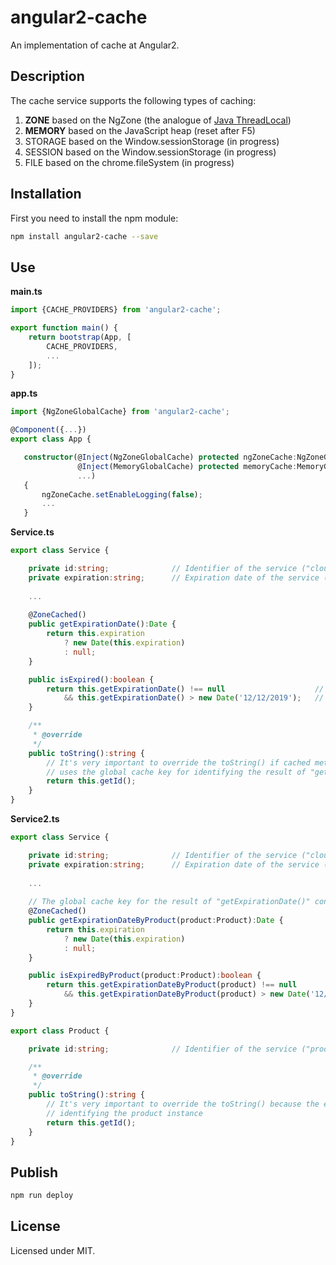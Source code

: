 # angular2-cache

An implementation of cache at Angular2.

## Description

The cache service supports the following types of caching:  

1. **ZONE** based on the NgZone (the analogue of [Java ThreadLocal](https://docs.oracle.com/javase/8/docs/api/java/lang/ThreadLocal.html))  
2. **MEMORY** based on the JavaScript heap (reset after F5)  
3. STORAGE based on the Window.sessionStorage (in progress)  
4. SESSION based on the Window.sessionStorage (in progress)  
5. FILE based on the chrome.fileSystem (in progress)  

## Installation

First you need to install the npm module:
```sh
npm install angular2-cache --save
```

## Use

**main.ts**
```typescript
import {CACHE_PROVIDERS} from 'angular2-cache';

export function main() {
    return bootstrap(App, [
        CACHE_PROVIDERS,
        ...
    ]);
}
```

**app.ts**
```typescript
import {NgZoneGlobalCache} from 'angular2-cache';

@Component({...})
export class App {

   constructor(@Inject(NgZoneGlobalCache) protected ngZoneCache:NgZoneGlobalCache,  // If we want to use ZONE cache
               @Inject(MemoryGlobalCache) protected memoryCache:MemoryGlobalCache,  // If we want to use MEMORY cache
               ...) 
   {
       ngZoneCache.setEnableLogging(false);                                         // By default, the smart logger is enabled
       ...
   }
```

**Service.ts**
```typescript
export class Service {

    private id:string;              // Identifier of the service ("cloud-1", "cloud-2", ...)
    private expiration:string;      // Expiration date of the service ("Sun Jul 30 2017 03:00:00 GMT+0300 (Russia TZ 2 Standard Time)", ...)
    
    ...
    
    @ZoneCached()
    public getExpirationDate():Date {
        return this.expiration
            ? new Date(this.expiration)
            : null;
    }

    public isExpired():boolean {
        return this.getExpirationDate() !== null                    // The first invoke - the code of <getExpirationDate> is executed
            && this.getExpirationDate() > new Date('12/12/2019');   // The second invoke - the code of <getExpirationDate> is NOT executed, and the result is taken from the cache     
    }

    /**
     * @override
     */
    public toString():string {
        // It's very important to override the toString() if cached method has no input arguments because the engine
        // uses the global cache key for identifying the result of "getExpirationDate()" for the each service instance
        return this.getId();
    }
}
```

**Service2.ts**
```typescript
export class Service {

    private id:string;              // Identifier of the service ("cloud-1", "cloud-2", ...)
    private expiration:string;      // Expiration date of the service ("Sun Jul 30 2017 03:00:00 GMT+0300 (Russia TZ 2 Standard Time)", ...)
    
    ...
    
    // The global cache key for the result of "getExpirationDate()" contains product id and uses it automatically
    @ZoneCached()
    public getExpirationDateByProduct(product:Product):Date {
        return this.expiration
            ? new Date(this.expiration)
            : null;
    }

    public isExpiredByProduct(product:Product):boolean {
        return this.getExpirationDateByProduct(product) !== null                     // The first invoke - the code of <getExpirationDate> is executed
            && this.getExpirationDateByProduct(product) > new Date('12/12/2019');    // The second invoke - the code of <getExpirationDate> is NOT executed, and the result is taken from the cache     
    }
}

export class Product {

    private id:string;              // Identifier of the service ("product-1", "product-2", ...)

    /**
     * @override
     */
    public toString():string {
        // It's very important to override the toString() because the engine uses the global cache key for 
        // identifying the product instance
        return this.getId();
    }
}
```

## Publish

```sh
npm run deploy
```

## License

Licensed under MIT.